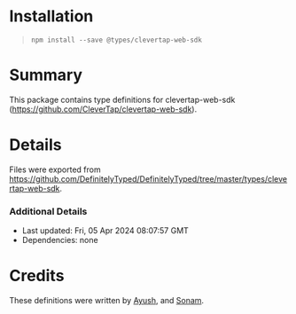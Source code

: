 # Installation
> `npm install --save @types/clevertap-web-sdk`

# Summary
This package contains type definitions for clevertap-web-sdk (https://github.com/CleverTap/clevertap-web-sdk).

# Details
Files were exported from https://github.com/DefinitelyTyped/DefinitelyTyped/tree/master/types/clevertap-web-sdk.

### Additional Details
 * Last updated: Fri, 05 Apr 2024 08:07:57 GMT
 * Dependencies: none

# Credits
These definitions were written by [Ayush](https://github.com/sinhaayush7), and [Sonam](https://github.com/KambleSonam).
